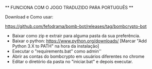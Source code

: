 ** FUNCIONA COM O JOGO TRADUZIDO PARA PORTUGUÊS **

Download e Como usar:

https://github.com/fefodrama/bomb-bot/releases/tag/bombcrypto-bot

- Baixar como zip e extrair para alguma pasta da sua preferência.
- Baixar o python: https://www.python.org/downloads/ [Marcar "Add Python 3.X to PATH" na hora da instalação]
- Executar o "requirements.bat" como admin''
- Abrir as contas do bombcrypto em usuários diferentes no chrome
- Editar o diretório da pasta no "iniciar.bat" e depois executar.

